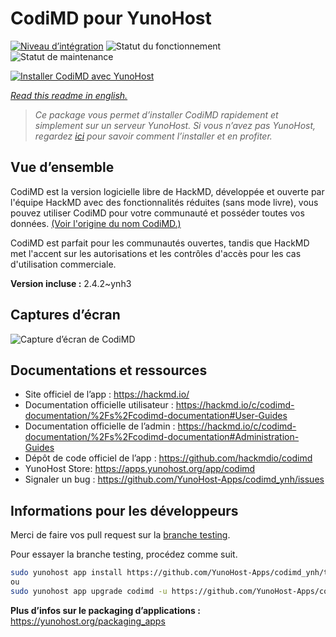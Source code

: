 <!--
N.B.: This README was automatically generated by https://github.com/YunoHost/apps/tree/master/tools/README-generator
It shall NOT be edited by hand.
-->

# CodiMD pour YunoHost

[![Niveau d’intégration](https://dash.yunohost.org/integration/codimd.svg)](https://dash.yunohost.org/appci/app/codimd) ![Statut du fonctionnement](https://ci-apps.yunohost.org/ci/badges/codimd.status.svg) ![Statut de maintenance](https://ci-apps.yunohost.org/ci/badges/codimd.maintain.svg)

[![Installer CodiMD avec YunoHost](https://install-app.yunohost.org/install-with-yunohost.svg)](https://install-app.yunohost.org/?app=codimd)

*[Read this readme in english.](./README.md)*

> *Ce package vous permet d’installer CodiMD rapidement et simplement sur un serveur YunoHost.
Si vous n’avez pas YunoHost, regardez [ici](https://yunohost.org/#/install) pour savoir comment l’installer et en profiter.*

## Vue d’ensemble

CodiMD est la version logicielle libre de HackMD, développée et ouverte par l'équipe HackMD avec des fonctionnalités réduites (sans mode livre), vous pouvez utiliser CodiMD pour votre communauté et posséder toutes vos données. [(Voir l'origine du nom CodiMD.)](https://github.com/hackmdio/codimd/issues/720)

CodiMD est parfait pour les communautés ouvertes, tandis que HackMD met l'accent sur les autorisations et les contrôles d'accès pour les cas d'utilisation commerciale.

**Version incluse :** 2.4.2~ynh3

## Captures d’écran

![Capture d’écran de CodiMD](./doc/screenshots/screenshot.png)

## Documentations et ressources

* Site officiel de l’app : <https://hackmd.io/>
* Documentation officielle utilisateur : <https://hackmd.io/c/codimd-documentation/%2Fs%2Fcodimd-documentation#User-Guides>
* Documentation officielle de l’admin : <https://hackmd.io/c/codimd-documentation/%2Fs%2Fcodimd-documentation#Administration-Guides>
* Dépôt de code officiel de l’app : <https://github.com/hackmdio/codimd>
* YunoHost Store: <https://apps.yunohost.org/app/codimd>
* Signaler un bug : <https://github.com/YunoHost-Apps/codimd_ynh/issues>

## Informations pour les développeurs

Merci de faire vos pull request sur la [branche testing](https://github.com/YunoHost-Apps/codimd_ynh/tree/testing).

Pour essayer la branche testing, procédez comme suit.

``` bash
sudo yunohost app install https://github.com/YunoHost-Apps/codimd_ynh/tree/testing --debug
ou
sudo yunohost app upgrade codimd -u https://github.com/YunoHost-Apps/codimd_ynh/tree/testing --debug
```

**Plus d’infos sur le packaging d’applications :** <https://yunohost.org/packaging_apps>